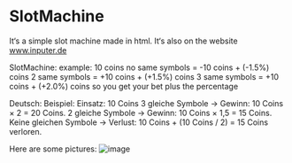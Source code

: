 # SlotMachine
It‘s a simple slot machine made in html. It‘s also on the website www.inputer.de

SlotMachine:
example: 10 coins
no same symbols = -10 coins + (-1.5%) coins
2 same symbols = +10 coins + (+1.5%) coins
3 same symbols = +10 coins + (+2.0%) coins
so you get your bet plus the percentage

Deutsch:
Beispiel:
Einsatz: 10 Coins
3 gleiche Symbole → Gewinn: 10 Coins × 2 = 20 Coins.
2 gleiche Symbole → Gewinn: 10 Coins × 1,5 = 15 Coins.
Keine gleichen Symbole → Verlust: 10 Coins + (10 Coins / 2) = 15 Coins verloren.

Here are some pictures:
![image](https://github.com/user-attachments/assets/38737eb0-b8bd-43e3-9993-ce2fefb1f30c)
